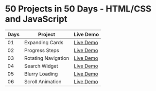 # 50 Projects in 50 Days - HTML/CSS and JavaScript

| Days | Project             | Live Demo                                                |
| ---- | ------------------- | -------------------------------------------------------- |
| 01   | Expanding Cards     | [Live Demo](https://expending-cards.netlify.app/)        |
| 02   | Progress Steps      | [Live Demo](https://progress-step-js.netlify.app/)       |
| 03   | Rotating Navigation | [Live Demo](https://rotating-navigation-js.netlify.app/) |
| 04   | Search Widget       | [Live Demo](https://search-widget-js.netlify.app/)       |
| 05   | Blurry Loading      | [Live Demo](https://blurry-loading-js.netlify.app/)      |
| 06   | Scroll Animation    | [Live Demo](https://scroll-animation-js.netlify.app/)    |
